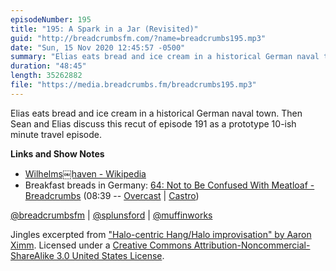 ```yaml
---
episodeNumber: 195
title: "195: A Spark in a Jar (Revisited)"
guid: "http://breadcrumbsfm.com/?name=breadcrumbs195.mp3"
date: "Sun, 15 Nov 2020 12:45:57 -0500"
summary: "Elias eats bread and ice cream in a historical German naval town. Then Sean and Elias discuss this recut of episode 191 as a prototype 10-ish minute travel episode."
duration: "48:45"
length: 35262882
file: "https://media.breadcrumbs.fm/breadcrumbs195.mp3"
---
```

Elias eats bread and ice cream in a historical German naval town. Then Sean and Elias discuss this recut of episode 191 as a prototype 10-ish minute travel episode.

**Links and Show Notes**
- [Wilhelms￼haven - Wikipedia](https://en.wikipedia.org/wiki/Wilhelmshaven?wprov=sfti1)
- Breakfast breads in Germany: [64: Not to Be Confused With Meatloaf - Breadcrumbs](http://breadcrumbsfm.com/?name=breadcrumbs64.mp3) (08:39 -- [Overcast](https://overcast.fm/+Llyq_4ERg/08:39) | [Castro](https://castro.fm/episode/eJuaNV#08:39))

[@breadcrumbsfm](https://twitter.com/breadcrumbsfm) | [@splunsford](https://twitter.com/splunsford) | [@muffinworks](https://twitter.com/muffinworks)

Jingles excerpted from ["Halo-centric Hang/Halo improvisation" by Aaron Ximm](http://freemusicarchive.org/music/aaron_ximm/handpans_and_the_hang/). Licensed under a [Creative Commons Attribution-Noncommercial-ShareAlike 3.0 United States License](http://creativecommons.org/licenses/by-nc-sa/3.0/us/).